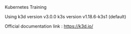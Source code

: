 Kubernetes Training

Using 
 k3d version v3.0.0
 k3s version v1.18.6-k3s1 (default) 

Official documentation link : https://k3d.io/
